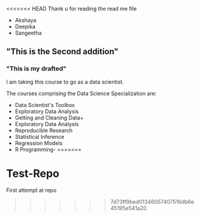 <<<<<<< HEAD
 Thank u for reading the read me file
* Akshaya
* Deepika
* Sangeetha
## "This is the Second addition"
### "This is my drafted"

I am taking this course to go as a data scientist.

The courses comprising the Data Science Specialization are:

* Data Scientist's Toolbox
* Exploratory Data Analysis
* Getting and Cleaning Data+
* Exploratory Data Analysis
* Reproducible Research
* Statistical Inference
* Regression Models
* R Programming-
=======
# Test-Repo
First attempt at repo
>>>>>>> 7d73ff9bed01346057407516db6e45195e541a20
